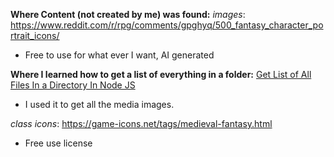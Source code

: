 **Where Content (not created by me) was found:**
*images*: https://www.reddit.com/r/rpg/comments/gpghyq/500_fantasy_character_portrait_icons/
- Free to use for what ever I want, AI generated

**Where I learned how to get a list of everything in a folder:**
[Get List of All Files In a Directory In Node JS](https://medium.com/stackfame/get-list-of-all-files-in-a-directory-in-node-js-befd31677ec5#:~:text=js%20fs%20core%20module%20to,all%20files%20in%20the%20directory.)
- I used it to get all the media images.

*class icons*: https://game-icons.net/tags/medieval-fantasy.html
- Free use license